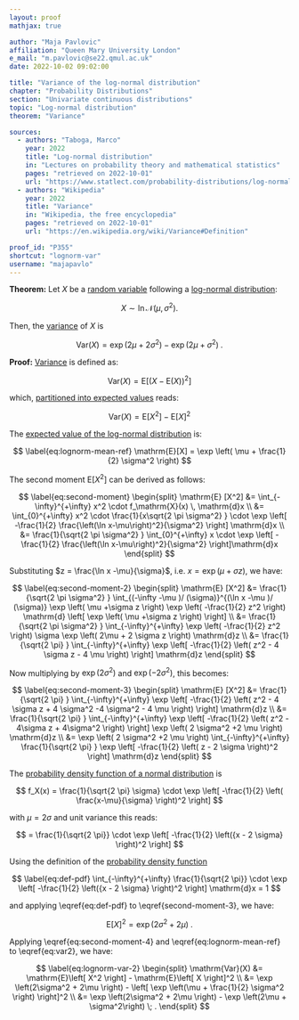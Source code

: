 ```yaml
---
layout: proof
mathjax: true

author: "Maja Pavlovic"
affiliation: "Queen Mary University London"
e_mail: "m.pavlovic@se22.qmul.ac.uk"
date: 2022-10-02 09:02:00

title: "Variance of the log-normal distribution"
chapter: "Probability Distributions"
section: "Univariate continuous distributions"
topic: "Log-normal distribution"
theorem: "Variance"

sources:
  - authors: "Taboga, Marco"
    year: 2022
    title: "Log-normal distribution"
    in: "Lectures on probability theory and mathematical statistics"
    pages: "retrieved on 2022-10-01"
    url: "https://www.statlect.com/probability-distributions/log-normal-distribution"
  - authors: "Wikipedia"
    year: 2022
    title: "Variance"
    in: "Wikipedia, the free encyclopedia"
    pages: "retrieved on 2022-10-01"
    url: "https://en.wikipedia.org/wiki/Variance#Definition"

proof_id: "P355"
shortcut: "lognorm-var"
username: "majapavlo"
---
```



**Theorem:** Let $X$ be a [random variable](/D/rvar) following a [log-normal distribution](/D/lognorm):

$$
X \sim \ln \mathcal{N}(\mu, \sigma^2) .
$$

Then, the [variance](/D/var) of $X$ is

$$ \label{eq:lognorm-var}
\mathrm{Var}(X) = \exp \left(2\mu +2\sigma^2\right) - \exp \left(2\mu + \sigma^2\right) \; .
$$


**Proof:**
[Variance](/D/var) is defined as: 

$$ \label{eq:var}
\mathrm{Var}(X) = \mathrm{E}\left[ (X-\mathrm{E}(X))^2 \right] 
$$

which, [ partitioned into expected values](/P/var-mean) reads:

$$ \label{eq:var2}
\mathrm{Var}(X) = \mathrm{E}\left[ X^2 \right] - \mathrm{E}\left[ X \right]^2
$$

The [expected value of the log-normal distribution](/P/lognorm-mean) is: 

$$ \label{eq:lognorm-mean-ref}
\mathrm{E}[X] = \exp \left( \mu + \frac{1}{2} \sigma^2  \right)
$$

The second moment $\mathrm{E}[X^2]$ can be derived as follows:

$$ \label{eq:second-moment}
\begin{split}
\mathrm{E} [X^2] &= \int_{- \infty}^{+\infty} x^2 \cdot f_\mathrm{X}(x) \, \mathrm{d}x \\
&= \int_{0}^{+\infty} x^2 \cdot \frac{1}{x\sqrt{2 \pi \sigma^2} } \cdot \exp \left[ -\frac{1}{2}  \frac{\left(\ln x-\mu\right)^2}{\sigma^2} \right]  \mathrm{d}x \\
&= \frac{1}{\sqrt{2 \pi \sigma^2} } \int_{0}^{+\infty} x \cdot \exp \left[ -\frac{1}{2}  \frac{\left(\ln x-\mu\right)^2}{\sigma^2} \right]\mathrm{d}x
\end{split}
$$

Substituting $z = \frac{\ln x -\mu}{\sigma}$, i.e. $x = \exp \left( \mu + \sigma z \right )$, we have:

$$ \label{eq:second-moment-2}
\begin{split}
\mathrm{E} [X^2] &= \frac{1}{\sqrt{2 \pi \sigma^2} } \int_{(-\infty -\mu )/ (\sigma)}^{(\ln x -\mu )/ (\sigma)} \exp \left( \mu +\sigma z \right) \exp \left( -\frac{1}{2}  z^2 \right) \mathrm{d} \left[ \exp \left( \mu +\sigma z \right) \right] \\
&= \frac{1}{\sqrt{2 \pi \sigma^2} } \int_{-\infty}^{+\infty} \exp \left( -\frac{1}{2}  z^2 \right) \sigma \exp \left( 2\mu + 2 \sigma z \right) \mathrm{d}z \\
&= \frac{1}{\sqrt{2 \pi} } \int_{-\infty}^{+\infty} \exp \left[ -\frac{1}{2} \left(   z^2 - 4 \sigma z - 4 \mu  \right) \right] \mathrm{d}z
\end{split}
$$

Now multiplying by $\exp \left( 2 \sigma^2 \right)$ and $\exp \left(- 2 \sigma^2 \right)$, this becomes:

$$ \label{eq:second-moment-3}
\begin{split}
\mathrm{E} [X^2] &= \frac{1}{\sqrt{2 \pi} } \int_{-\infty}^{+\infty} \exp \left[ -\frac{1}{2} \left(   z^2 - 4 \sigma z + 4 \sigma^2 -4 \sigma^2 - 4 \mu  \right) \right] \mathrm{d}z \\
&= \frac{1}{\sqrt{2 \pi} } \int_{-\infty}^{+\infty} \exp \left[ -\frac{1}{2} \left( z^2 - 4\sigma z + 4\sigma^2 \right) \right] \exp \left( 2 \sigma^2 +2 \mu  \right) \mathrm{d}z \\
&= \exp \left( 2 \sigma^2 +2 \mu   \right) \int_{-\infty}^{+\infty} \frac{1}{\sqrt{2 \pi} } \exp \left[ -\frac{1}{2} \left( z - 2 \sigma \right)^2 \right] \mathrm{d}z
\end{split}
$$

The [probability density function of a normal distribution](/P/norm-pdf) is

$$ 
f_X(x) = \frac{1}{\sqrt{2 \pi} \sigma} \cdot \exp \left[ -\frac{1}{2} \left( \frac{x-\mu}{\sigma} \right)^2 \right]
$$

with $\mu = 2 \sigma$ and unit variance this reads:

$$ 
= \frac{1}{\sqrt{2 \pi}} \cdot \exp \left[ -\frac{1}{2} \left({x - 2 \sigma} \right)^2 \right]
$$

Using the definition of the [probability density function](/D/pdf) 

$$ \label{eq:def-pdf}
\int_{-\infty}^{+\infty} \frac{1}{\sqrt{2 \pi}} \cdot \exp \left[ -\frac{1}{2} \left({x - 2 \sigma} \right)^2 \right]  \mathrm{d}x  = 1 
$$

and applying \eqref{eq:def-pdf} to \eqref{second-moment-3}, we have:

$$ \label{eq:second-moment-4}
\mathrm{E}[X]^2 = \exp \left( 2 \sigma^2 +2 \mu   \right) \; .
$$

Applying \eqref{eq:second-moment-4} and \eqref{eq:lognorm-mean-ref} to \eqref{eq:var2}, we have:

$$ \label{eq:lognorm-var-2}
\begin{split}
\mathrm{Var}(X) &= \mathrm{E}\left[ X^2 \right] - \mathrm{E}\left[ X \right]^2  \\
&= \exp \left(2\sigma^2 + 2\mu \right) - \left[ \exp \left(\mu + \frac{1}{2} \sigma^2 \right) \right]^2 \\
&= \exp \left(2\sigma^2 + 2\mu \right) - \exp \left(2\mu + \sigma^2\right) \; .
\end{split}
$$